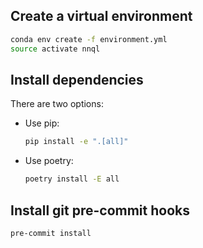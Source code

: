 ## Create a virtual environment

```bash
conda env create -f environment.yml
source activate nnql
```

## Install dependencies

There are two options:

- Use pip:
    ```bash
    pip install -e ".[all]"
    ```
- Use poetry:
    ```bash
    poetry install -E all
    ```

## Install git pre-commit hooks

```bash
pre-commit install
```
